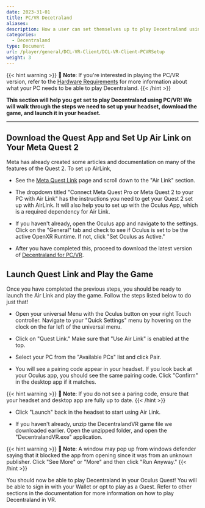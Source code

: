 ```yaml
---
date: 2023-31-01
title: PC/VR Decetraland
aliases:
description: How a user can set themselves up to play Decentraland using PC/VR.
categories:
  - Decentraland
type: Document
url: /player/general/DCL-VR-Client/DCL-VR-Client-PCVRSetup
weight: 3
---
```


{{< hint warning >}}
**📔 Note**: If you're interested in playing the PC/VR version, refer to the [Hardware Requirements](https://docs.decentraland.org/player/general/hardware-requirements/) for more information about what your PC needs to be able to play Decentraland.
{{< /hint >}}

<b>

This section will help you get set to play Decentraland using PC/VR! We will walk through the steps we need to set up your headset, download the game, and launch it in your headset.

</b>

---

## Download the Quest App and Set Up Air Link on Your Meta Quest 2

  Meta has already created some articles and documentation on many of the features of the Quest 2. To set up AirLink, 



  - See the [Meta Quest Link](https://www.meta.com/help/quest/articles/headsets-and-accessories/oculus-link/) page and scroll down to the "Air Link" section. 

  - The dropdown titled "Connect Meta Quest Pro or Meta Quest 2 to your PC with Air Link" has the instructions you need to get your Quest 2 set up with AirLink. It will also help you to set up with the Oculus App, which is a required dependency for Air Link. 
  
  - If you haven't already, open the Oculus app and navigate to the settings. Click on the "General" tab and check to see if Oculus is set to be the active OpenXR Runtime. If not, click "Set Oculus as Active."

  - After you have completed this, proceed to download the latest version of [Decentraland for PC/VR](https://install.appcenter.ms/orgs/onginnovations/apps/decentraland-vr-pcvr/distribution_groups/public%20testers).  



## Launch Quest Link and Play the Game
  Once you have completed the previous steps, you should be ready to launch the Air Link and play the game. Follow the steps listed below to do just that!



  - Open your universal Menu with the Oculus button on your right Touch controller. Navigate to your "Quick Settings" menu by hovering on the clock on the far left of the universal menu.

  -  Click on "Quest Link." Make sure that "Use Air Link" is enabled at the top.

  - Select your PC from the "Available PCs" list and click Pair. 

  -  You will see a pairing code appear in your headset. If you look back at your Oculus app, you should see the same pairing code. Click "Confirm" in the desktop app if it matches. 

{{< hint warning >}}
 **📔 Note**: If you do not see a paring code, ensure that your headset and desktop app are fully up to date.
{{< /hint >}}

  - Click "Launch" back in the headset to start using Air Link.

  - If you haven't already, unzip the DecentralandVR game file we downloaded earlier. Open the unzipped folder, and open the "DecentralandVR.exe" application. 
 
{{< hint warning >}}
 **📔 Note**: A window may pop up from windows defender saying that it blocked the app from opening since it was from an unknown publisher. Click "See More" or "More" and then click "Run Anyway."
{{< /hint >}}



You should now be able to play Decentraland in your Oculus Quest! You will be able to sign in with your Wallet or opt to play as a Guest. Refer to other sections in the documentation for more information on how to play Decentraland in VR. 




 
